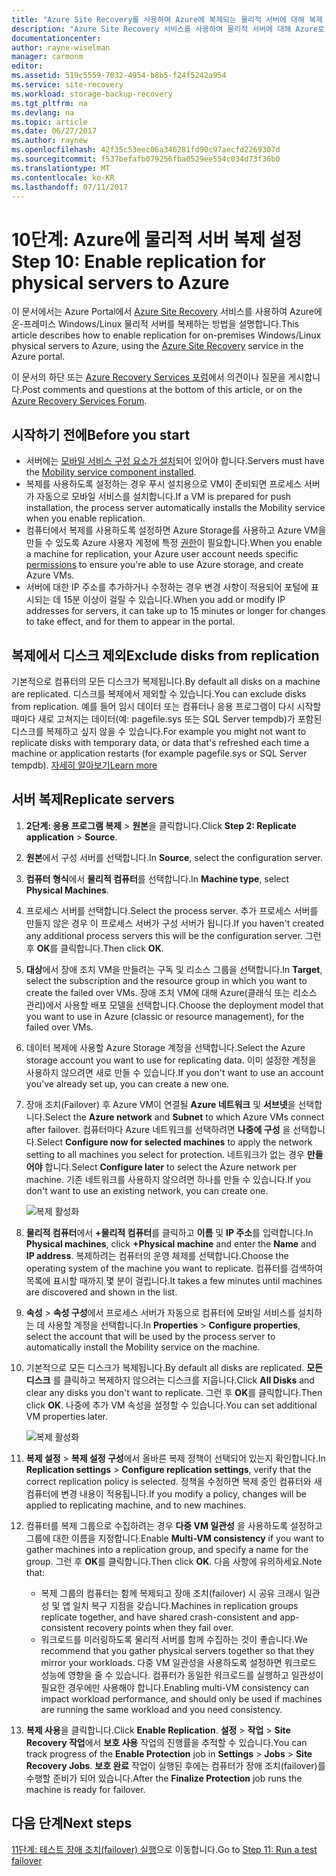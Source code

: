 ```yaml
---
title: "Azure Site Recovery를 사용하여 Azure에 복제되는 물리적 서버에 대해 복제 설정 | Microsoft Docs"
description: "Azure Site Recovery 서비스를 사용하여 물리적 서버에 대해 Azure로 복제를 설정하는 데 필요한 단계를 요약합니다."
documentationcenter: 
author: rayne-wiselman
manager: carmonm
editor: 
ms.assetid: 519c5559-7032-4954-b8b5-f24f5242a954
ms.service: site-recovery
ms.workload: storage-backup-recovery
ms.tgt_pltfrm: na
ms.devlang: na
ms.topic: article
ms.date: 06/27/2017
ms.author: raynew
ms.openlocfilehash: 42f35c53eec06a346281fd90c97aecfd2269307d
ms.sourcegitcommit: f537befafb079256fba0529ee554c034d73f36b0
ms.translationtype: MT
ms.contentlocale: ko-KR
ms.lasthandoff: 07/11/2017
---
```

# <a name="step-10-enable-replication-for-physical-servers-to-azure"></a><span data-ttu-id="2f6f0-103">10단계: Azure에 물리적 서버 복제 설정</span><span class="sxs-lookup"><span data-stu-id="2f6f0-103">Step 10: Enable replication for physical servers to Azure</span></span>


<span data-ttu-id="2f6f0-104">이 문서에서는 Azure Portal에서 [Azure Site Recovery](site-recovery-overview.md) 서비스를 사용하여 Azure에 온-프레미스 Windows/Linux 물리적 서버를 복제하는 방법을 설명합니다.</span><span class="sxs-lookup"><span data-stu-id="2f6f0-104">This article describes how to enable replication for on-premises Windows/Linux physical servers to Azure, using the [Azure Site Recovery](site-recovery-overview.md) service in the Azure portal.</span></span>

<span data-ttu-id="2f6f0-105">이 문서의 하단 또는 [Azure Recovery Services 포럼](https://social.msdn.microsoft.com/forums/azure/home?forum=hypervrecovmgr)에서 의견이나 질문을 게시합니다.</span><span class="sxs-lookup"><span data-stu-id="2f6f0-105">Post comments and questions at the bottom of this article, or on the [Azure Recovery Services Forum](https://social.msdn.microsoft.com/forums/azure/home?forum=hypervrecovmgr).</span></span>


## <a name="before-you-start"></a><span data-ttu-id="2f6f0-106">시작하기 전에</span><span class="sxs-lookup"><span data-stu-id="2f6f0-106">Before you start</span></span>

- <span data-ttu-id="2f6f0-107">서버에는 [모바일 서비스 구성 요소가 설치](physical-walkthrough-install-mobility.md)되어 있어야 합니다.</span><span class="sxs-lookup"><span data-stu-id="2f6f0-107">Servers must have the [Mobility service component installed](physical-walkthrough-install-mobility.md).</span></span>
- <span data-ttu-id="2f6f0-108">복제를 사용하도록 설정하는 경우 푸시 설치용으로 VM이 준비되면 프로세스 서버가 자동으로 모바일 서비스를 설치합니다.</span><span class="sxs-lookup"><span data-stu-id="2f6f0-108">If a VM is prepared for push installation, the process server automatically installs the Mobility service when you enable replication.</span></span>
- <span data-ttu-id="2f6f0-109">컴퓨터에서 복제를 사용하도록 설정하면 Azure Storage를 사용하고 Azure VM을 만들 수 있도록 Azure 사용자 계정에 특정 [권한](site-recovery-role-based-linked-access-control.md#permissions-required-to-enable-replication-for-new-virtual-machines)이 필요합니다.</span><span class="sxs-lookup"><span data-stu-id="2f6f0-109">When you enable a machine for replication, your Azure user account needs specific [permissions](site-recovery-role-based-linked-access-control.md#permissions-required-to-enable-replication-for-new-virtual-machines) to ensure you're able to use Azure storage, and create Azure VMs.</span></span>
- <span data-ttu-id="2f6f0-110">서버에 대한 IP 주소를 추가하거나 수정하는 경우 변경 사항이 적용되어 포털에 표시되는 데 15분 이상이 걸릴 수 있습니다.</span><span class="sxs-lookup"><span data-stu-id="2f6f0-110">When you add or modify IP addresses for servers, it can take up to 15 minutes or longer for changes to take effect, and for them to appear in the portal.</span></span>


## <a name="exclude-disks-from-replication"></a><span data-ttu-id="2f6f0-111">복제에서 디스크 제외</span><span class="sxs-lookup"><span data-stu-id="2f6f0-111">Exclude disks from replication</span></span>

<span data-ttu-id="2f6f0-112">기본적으로 컴퓨터의 모든 디스크가 복제됩니다.</span><span class="sxs-lookup"><span data-stu-id="2f6f0-112">By default all disks on a machine are replicated.</span></span> <span data-ttu-id="2f6f0-113">디스크를 복제에서 제외할 수 있습니다.</span><span class="sxs-lookup"><span data-stu-id="2f6f0-113">You can exclude disks from replication.</span></span> <span data-ttu-id="2f6f0-114">예를 들어 임시 데이터 또는 컴퓨터나 응용 프로그램이 다시 시작할 때마다 새로 고쳐지는 데이터(예: pagefile.sys 또는 SQL Server tempdb)가 포함된 디스크를 복제하고 싶지 않을 수 있습니다.</span><span class="sxs-lookup"><span data-stu-id="2f6f0-114">For example you might not want to replicate disks with temporary data, or data that's refreshed each time a machine or application restarts (for example pagefile.sys or SQL Server tempdb).</span></span> [<span data-ttu-id="2f6f0-115">자세히 알아보기</span><span class="sxs-lookup"><span data-stu-id="2f6f0-115">Learn more</span></span>](site-recovery-exclude-disk.md)

## <a name="replicate-servers"></a><span data-ttu-id="2f6f0-116">서버 복제</span><span class="sxs-lookup"><span data-stu-id="2f6f0-116">Replicate servers</span></span>

1. <span data-ttu-id="2f6f0-117">**2단계: 응용 프로그램 복제** > **원본**을 클릭합니다.</span><span class="sxs-lookup"><span data-stu-id="2f6f0-117">Click **Step 2: Replicate application** > **Source**.</span></span>
2. <span data-ttu-id="2f6f0-118">**원본**에서 구성 서버를 선택합니다.</span><span class="sxs-lookup"><span data-stu-id="2f6f0-118">In **Source**, select the configuration server.</span></span>
3. <span data-ttu-id="2f6f0-119">**컴퓨터 형식**에서 **물리적 컴퓨터**를 선택합니다.</span><span class="sxs-lookup"><span data-stu-id="2f6f0-119">In **Machine type**, select **Physical Machines**.</span></span>
4. <span data-ttu-id="2f6f0-120">프로세스 서버를 선택합니다.</span><span class="sxs-lookup"><span data-stu-id="2f6f0-120">Select the process server.</span></span> <span data-ttu-id="2f6f0-121">추가 프로세스 서버를 만들지 않은 경우 이 프로세스 서버가 구성 서버가 됩니다.</span><span class="sxs-lookup"><span data-stu-id="2f6f0-121">If you haven't created any additional process servers this will be the configuration server.</span></span> <span data-ttu-id="2f6f0-122">그런 후 **OK**를 클릭합니다.</span><span class="sxs-lookup"><span data-stu-id="2f6f0-122">Then click **OK**.</span></span>
5. <span data-ttu-id="2f6f0-123">**대상**에서 장애 조치 VM을 만들려는 구독 및 리소스 그룹을 선택합니다.</span><span class="sxs-lookup"><span data-stu-id="2f6f0-123">In **Target**, select the subscription and the resource group in which you want to create the failed over VMs.</span></span> <span data-ttu-id="2f6f0-124">장애 조치 VM에 대해 Azure(클래식 또는 리소스 관리)에서 사용할 배포 모델을 선택합니다.</span><span class="sxs-lookup"><span data-stu-id="2f6f0-124">Choose the deployment model that you want to use in Azure (classic or resource management), for the failed over VMs.</span></span>
6. <span data-ttu-id="2f6f0-125">데이터 복제에 사용할 Azure Storage 계정을 선택합니다.</span><span class="sxs-lookup"><span data-stu-id="2f6f0-125">Select the Azure storage account you want to use for replicating data.</span></span> <span data-ttu-id="2f6f0-126">이미 설정한 계정을 사용하지 않으려면 새로 만들 수 있습니다.</span><span class="sxs-lookup"><span data-stu-id="2f6f0-126">If you don't want to use an account you've already set up, you can create a new one.</span></span>
7. <span data-ttu-id="2f6f0-127">장애 조치(Failover) 후 Azure VM이 연결될 **Azure 네트워크** 및 **서브넷**을 선택합니다.</span><span class="sxs-lookup"><span data-stu-id="2f6f0-127">Select the **Azure network** and **Subnet** to which Azure VMs connect after failover.</span></span> <span data-ttu-id="2f6f0-128">컴퓨터마다 Azure 네트워크를 선택하려면 **나중에 구성** 을 선택합니다.</span><span class="sxs-lookup"><span data-stu-id="2f6f0-128">Select **Configure now for selected machines** to apply the network setting to all machines you select for protection.</span></span> <span data-ttu-id="2f6f0-129">네트워크가 없는 경우 **만들어야** 합니다.</span><span class="sxs-lookup"><span data-stu-id="2f6f0-129">Select **Configure later** to select the Azure network per machine.</span></span> <span data-ttu-id="2f6f0-130">기존 네트워크를 사용하지 않으려면 하나를 만들 수 있습니다.</span><span class="sxs-lookup"><span data-stu-id="2f6f0-130">If you don't want to use an existing network, you can create one.</span></span>

    ![복제 활성화](./media/physical-walkthrough-enable-replication/targetsettings.png)

8. <span data-ttu-id="2f6f0-132">**물리적 컴퓨터**에서 **+물리적 컴퓨터**를 클릭하고 **이름** 및 **IP 주소**를 입력합니다.</span><span class="sxs-lookup"><span data-stu-id="2f6f0-132">In **Physical machines**, click **+Physical machine** and enter the **Name** and **IP address**.</span></span> <span data-ttu-id="2f6f0-133">복제하려는 컴퓨터의 운영 체제를 선택합니다.</span><span class="sxs-lookup"><span data-stu-id="2f6f0-133">Choose the operating system of the machine you want to replicate.</span></span> <span data-ttu-id="2f6f0-134">컴퓨터를 검색하여 목록에 표시할 때까지 몇 분이 걸립니다.</span><span class="sxs-lookup"><span data-stu-id="2f6f0-134">It takes a few minutes until machines are discovered and shown in the list.</span></span>
9. <span data-ttu-id="2f6f0-135">**속성** > **속성 구성**에서 프로세스 서버가 자동으로 컴퓨터에 모바일 서비스를 설치하는 데 사용할 계정을 선택합니다.</span><span class="sxs-lookup"><span data-stu-id="2f6f0-135">In **Properties** > **Configure properties**, select the account that will be used by the process server to automatically install the Mobility service on the machine.</span></span>
10. <span data-ttu-id="2f6f0-136">기본적으로 모든 디스크가 복제됩니다.</span><span class="sxs-lookup"><span data-stu-id="2f6f0-136">By default all disks are replicated.</span></span> <span data-ttu-id="2f6f0-137">**모든 디스크** 를 클릭하고 복제하지 않으려는 디스크를 지웁니다.</span><span class="sxs-lookup"><span data-stu-id="2f6f0-137">Click **All Disks** and clear any disks you don't want to replicate.</span></span> <span data-ttu-id="2f6f0-138">그런 후 **OK**를 클릭합니다.</span><span class="sxs-lookup"><span data-stu-id="2f6f0-138">Then click **OK**.</span></span> <span data-ttu-id="2f6f0-139">나중에 추가 VM 속성을 설정할 수 있습니다.</span><span class="sxs-lookup"><span data-stu-id="2f6f0-139">You can set additional VM properties later.</span></span>

    ![복제 활성화](./media/physical-walkthrough-enable-replication/enable-replication6.png)
11. <span data-ttu-id="2f6f0-141">**복제 설정** > **복제 설정 구성**에서 올바른 복제 정책이 선택되어 있는지 확인합니다.</span><span class="sxs-lookup"><span data-stu-id="2f6f0-141">In **Replication settings** > **Configure replication settings**, verify that the correct replication policy is selected.</span></span> <span data-ttu-id="2f6f0-142">정책을 수정하면 복제 중인 컴퓨터와 새 컴퓨터에 변경 내용이 적용됩니다.</span><span class="sxs-lookup"><span data-stu-id="2f6f0-142">If you modify a policy, changes will be applied to replicating machine, and to new machines.</span></span>
12. <span data-ttu-id="2f6f0-143">컴퓨터를 복제 그룹으로 수집하려는 경우 **다중 VM 일관성** 을 사용하도록 설정하고 그룹에 대한 이름을 지정합니다.</span><span class="sxs-lookup"><span data-stu-id="2f6f0-143">Enable **Multi-VM consistency** if you want to gather machines into a replication group, and specify a name for the group.</span></span> <span data-ttu-id="2f6f0-144">그런 후 **OK**를 클릭합니다.</span><span class="sxs-lookup"><span data-stu-id="2f6f0-144">Then click **OK**.</span></span> <span data-ttu-id="2f6f0-145">다음 사항에 유의하세요.</span><span class="sxs-lookup"><span data-stu-id="2f6f0-145">Note that:</span></span>

    * <span data-ttu-id="2f6f0-146">복제 그룹의 컴퓨터는 함께 복제되고 장애 조치(failover) 시 공유 크래시 일관성 및 앱 일치 복구 지점을 갖습니다.</span><span class="sxs-lookup"><span data-stu-id="2f6f0-146">Machines in replication groups replicate together, and have shared crash-consistent and app-consistent recovery points when they fail over.</span></span>
    * <span data-ttu-id="2f6f0-147">워크로드를 미러링하도록 물리적 서버를 함께 수집하는 것이 좋습니다.</span><span class="sxs-lookup"><span data-stu-id="2f6f0-147">We recommend that you gather physical servers together so that they mirror your workloads.</span></span> <span data-ttu-id="2f6f0-148">다중 VM 일관성을 사용하도록 설정하면 워크로드 성능에 영향을 줄 수 있습니다. 컴퓨터가 동일한 워크로드를 실행하고 일관성이 필요한 경우에만 사용해야 합니다.</span><span class="sxs-lookup"><span data-stu-id="2f6f0-148">Enabling multi-VM consistency can impact workload performance, and should only be used if machines are running the same workload and you need consistency.</span></span>

13. <span data-ttu-id="2f6f0-149">**복제 사용**을 클릭합니다.</span><span class="sxs-lookup"><span data-stu-id="2f6f0-149">Click **Enable Replication**.</span></span> <span data-ttu-id="2f6f0-150">**설정** > **작업** > **Site Recovery 작업**에서 **보호 사용** 작업의 진행률을 추적할 수 있습니다.</span><span class="sxs-lookup"><span data-stu-id="2f6f0-150">You can track progress of the **Enable Protection** job in **Settings** > **Jobs** > **Site Recovery Jobs**.</span></span> <span data-ttu-id="2f6f0-151">**보호 완료** 작업이 실행된 후에는 컴퓨터가 장애 조치(failover)를 수행할 준비가 되어 있습니다.</span><span class="sxs-lookup"><span data-stu-id="2f6f0-151">After the **Finalize Protection** job runs the machine is ready for failover.</span></span>

## <a name="next-steps"></a><span data-ttu-id="2f6f0-152">다음 단계</span><span class="sxs-lookup"><span data-stu-id="2f6f0-152">Next steps</span></span>

<span data-ttu-id="2f6f0-153">[11단계: 테스트 장애 조치(failover) 실행](physical-walkthrough-test-failover.md)으로 이동합니다.</span><span class="sxs-lookup"><span data-stu-id="2f6f0-153">Go to [Step 11: Run a test failover](physical-walkthrough-test-failover.md)</span></span>
